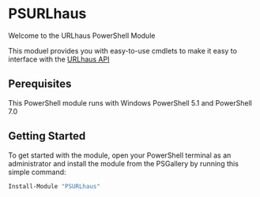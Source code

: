 # PSURLhaus

Welcome to the URLhaus PowerShell Module

This moduel provides you with easy-to-use cmdlets to make it easy to interface with the
[URLhaus API](https://urlhaus-api.abuse.ch/)

## Perequisites

This PowerShell module runs with Windows PowerShell 5.1 and PowerShell 7.0

## Getting Started

To get started with the module, open your PowerShell terminal as an administrator and install the module from the PSGallery by running this simple command:

```powershell
Install-Module "PSURLhaus"
```


